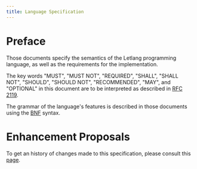 ```yaml
---
title: Language Specification
---
```


# Preface

Those documents specify the semantics of the Letlang programming language, as
well as the requirements for the implementation.

The key words "MUST", "MUST NOT", "REQUIRED", "SHALL", "SHALL NOT", "SHOULD",
"SHOULD NOT", "RECOMMENDED",  "MAY", and "OPTIONAL" in this document are to be
interpreted as described in [RFC 2119](https://www.ietf.org/rfc/rfc2119.txt).

The grammar of the language's features is described in those documents using
the [BNF](https://en.wikipedia.org/wiki/Backus%E2%80%93Naur_form) syntax.

# Enhancement Proposals

To get an history of changes made to this specification, please consult this
[page](/lep/).
